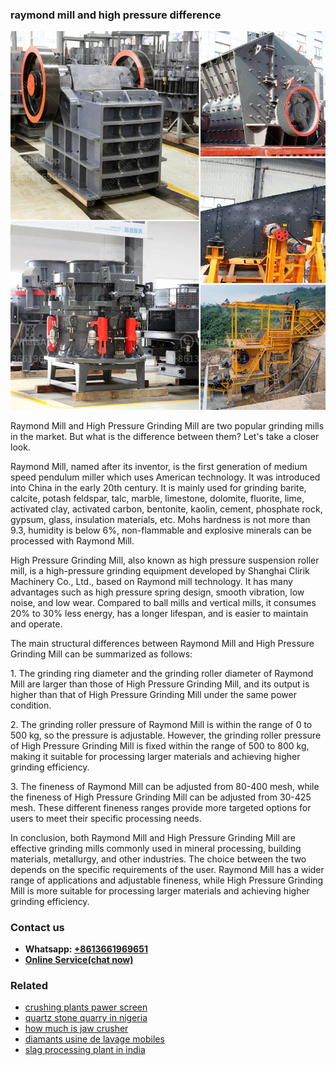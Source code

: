 <h3>raymond mill and high pressure difference</h3><img src='1703042386.jpg' alt=''><p>Raymond Mill and High Pressure Grinding Mill are two popular grinding mills in the market. But what is the difference between them? Let's take a closer look.</p><p>Raymond Mill, named after its inventor, is the first generation of medium speed pendulum miller which uses American technology. It was introduced into China in the early 20th century. It is mainly used for grinding barite, calcite, potash feldspar, talc, marble, limestone, dolomite, fluorite, lime, activated clay, activated carbon, bentonite, kaolin, cement, phosphate rock, gypsum, glass, insulation materials, etc. Mohs hardness is not more than 9.3, humidity is below 6%, non-flammable and explosive minerals can be processed with Raymond Mill.</p><p>High Pressure Grinding Mill, also known as high pressure suspension roller mill, is a high-pressure grinding equipment developed by Shanghai Clirik Machinery Co., Ltd., based on Raymond mill technology. It has many advantages such as high pressure spring design, smooth vibration, low noise, and low wear. Compared to ball mills and vertical mills, it consumes 20% to 30% less energy, has a longer lifespan, and is easier to maintain and operate.</p><p>The main structural differences between Raymond Mill and High Pressure Grinding Mill can be summarized as follows:</p><p>1. The grinding ring diameter and the grinding roller diameter of Raymond Mill are larger than those of High Pressure Grinding Mill, and its output is higher than that of High Pressure Grinding Mill under the same power condition.</p><p>2. The grinding roller pressure of Raymond Mill is within the range of 0 to 500 kg, so the pressure is adjustable. However, the grinding roller pressure of High Pressure Grinding Mill is fixed within the range of 500 to 800 kg, making it suitable for processing larger materials and achieving higher grinding efficiency. </p><p>3. The fineness of Raymond Mill can be adjusted from 80-400 mesh, while the fineness of High Pressure Grinding Mill can be adjusted from 30-425 mesh. These different fineness ranges provide more targeted options for users to meet their specific processing needs.</p><p>In conclusion, both Raymond Mill and High Pressure Grinding Mill are effective grinding mills commonly used in mineral processing, building materials, metallurgy, and other industries. The choice between the two depends on the specific requirements of the user. Raymond Mill has a wider range of applications and adjustable fineness, while High Pressure Grinding Mill is more suitable for processing larger materials and achieving higher grinding efficiency.</p><h3>Contact us</h3><ul><li><strong>Whatsapp:&nbsp;<a href="https://wa.me/8613661969651">+8613661969651</a></strong></li><li><a href="https://swt.shibang-china.com/?git&amp;zhl&amp;raymond mill and high pressure difference"><strong>Online Service(chat now)</strong></a></li></ul><h3>Related</h3><ul><li><a href='crushing plants pawer screen.md'>crushing plants pawer screen</a></li><li><a href='quartz stone quarry in nigeria.md'>quartz stone quarry in nigeria</a></li><li><a href='how much is jaw crusher.md'>how much is jaw crusher</a></li><li><a href='diamants usine de lavage mobiles.md'>diamants usine de lavage mobiles</a></li><li><a href='slag processing plant in india.md'>slag processing plant in india</a></li></ul>